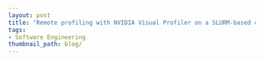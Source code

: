 ```yaml
---
layout: post
title: "Remote profiling with NVIDIA Visual Profiler on a SLURM-based cluster"
tags:
- Software Engineering
thumbnail_path: blog/
---
```


